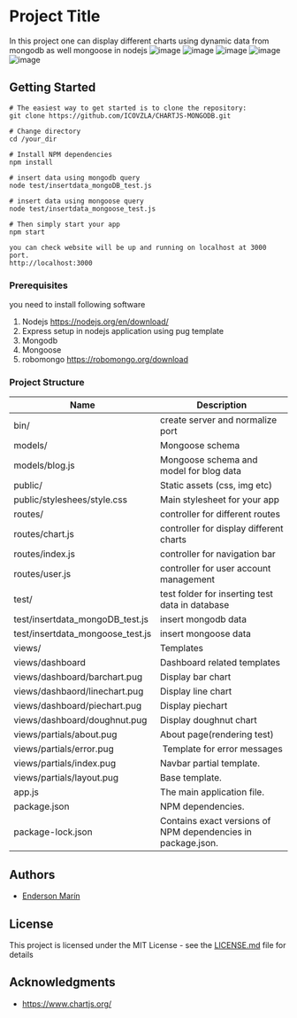 # Project Title

In this project one can display different charts using dynamic data from mongodb as well mongoose in nodejs
![image](https://user-images.githubusercontent.com/9768977/43562729-4935f748-9616-11e8-8e16-586947f0af5a.png)
![image](https://user-images.githubusercontent.com/9768977/43562737-52b715c2-9616-11e8-983a-c83a1637405d.png)
![image](https://user-images.githubusercontent.com/9768977/43562745-59bead30-9616-11e8-9fd0-b98022798c32.png)
![image](https://user-images.githubusercontent.com/9768977/43562750-5d71ce44-9616-11e8-9268-9a9ca1e15e25.png)
![image](https://user-images.githubusercontent.com/9768977/43562752-6103c4d6-9616-11e8-9a82-5c6b9b599bfb.png)
## Getting Started
```
# The easiest way to get started is to clone the repository:
git clone https://github.com/ICOVZLA/CHARTJS-MONGODB.git 

# Change directory
cd /your_dir

# Install NPM dependencies
npm install

# insert data using mongodb query
node test/insertdata_mongoDB_test.js  

# insert data using mongoose query
node test/insertdata_mongoose_test.js

# Then simply start your app
npm start

you can check website will be up and running on localhost at 3000 port.
http://localhost:3000
```

### Prerequisites

you need to install following software 
1)	Nodejs https://nodejs.org/en/download/
2)	Express setup in nodejs application using pug template
3)	Mongodb
4)	Mongoose
5)	robomongo https://robomongo.org/download

### Project Structure

Name | Description
-- | --
bin/ | create server and normalize port
models/ | Mongoose schema
models/blog.js | Mongoose schema and model for blog data
public/ | Static assets (css, img etc)
public/styleshees/style.css | Main stylesheet for your app
routes/ | controller for different routes
routes/chart.js | controller for display different charts
routes/index.js | controller for navigation bar
routes/user.js | controller for user account management
test/ | test folder for inserting test data in database
test/insertdata_mongoDB_test.js | insert mongodb data
test/insertdata_mongoose_test.js | insert mongoose data
views/ | Templates
views/dashboard | Dashboard related templates
views/dashboard/barchart.pug | Display bar chart
views/dashbaord/linechart.pug | Display line chart
views/dashboard/piechart.pug | Display piechart
views/dashboard/doughnut.pug | Display doughnut chart
views/partials/about.pug | About page(rendering test)
views/partials/error.pug |  Template for error messages
views/partials/index.pug | Navbar partial template.
views/partials/layout.pug | Base template.
app.js | The main application file.
package.json | NPM   dependencies.
package-lock.json | Contains exact versions of NPM dependencies in package.json.

## Authors

* [Enderson Marín](https://github.com/ICOVZLA)

## License

This project is licensed under the MIT License - see the [LICENSE.md](LICENSE.md) file for details

## Acknowledgments

* https://www.chartjs.org/


 
 
 
 
 
